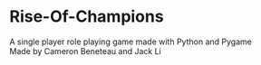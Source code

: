 # Rise-Of-Champions  
A single player role playing game made with Python and Pygame  
Made by Cameron Beneteau and Jack Li
